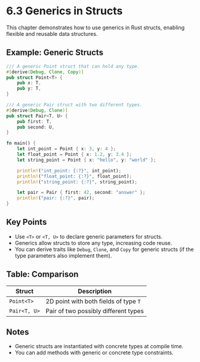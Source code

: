 # 6.3 Generics in Structs

This chapter demonstrates how to use generics in Rust structs, enabling flexible and reusable data structures.

## Example: Generic Structs

```rust
/// A generic Point struct that can hold any type.
#[derive(Debug, Clone, Copy)]
pub struct Point<T> {
    pub x: T,
    pub y: T,
}

/// A generic Pair struct with two different types.
#[derive(Debug, Clone)]
pub struct Pair<T, U> {
    pub first: T,
    pub second: U,
}

fn main() {
    let int_point = Point { x: 3, y: 4 };
    let float_point = Point { x: 1.2, y: 3.4 };
    let string_point = Point { x: "hello", y: "world" };

    println!("int_point: {:?}", int_point);
    println!("float_point: {:?}", float_point);
    println!("string_point: {:?}", string_point);

    let pair = Pair { first: 42, second: "answer" };
    println!("pair: {:?}", pair);
}
```

## Key Points

- Use `<T>` or `<T, U>` to declare generic parameters for structs.
- Generics allow structs to store any type, increasing code reuse.
- You can derive traits like `Debug`, `Clone`, and `Copy` for generic structs (if the type parameters also implement them).

## Table: Comparison

| Struct         | Description                                 |
|---------------|---------------------------------------------|
| `Point<T>`    | 2D point with both fields of type `T`        |
| `Pair<T, U>`  | Pair of two possibly different types         |

## Notes

- Generic structs are instantiated with concrete types at compile time.
- You can add methods with generic or concrete type constraints.
